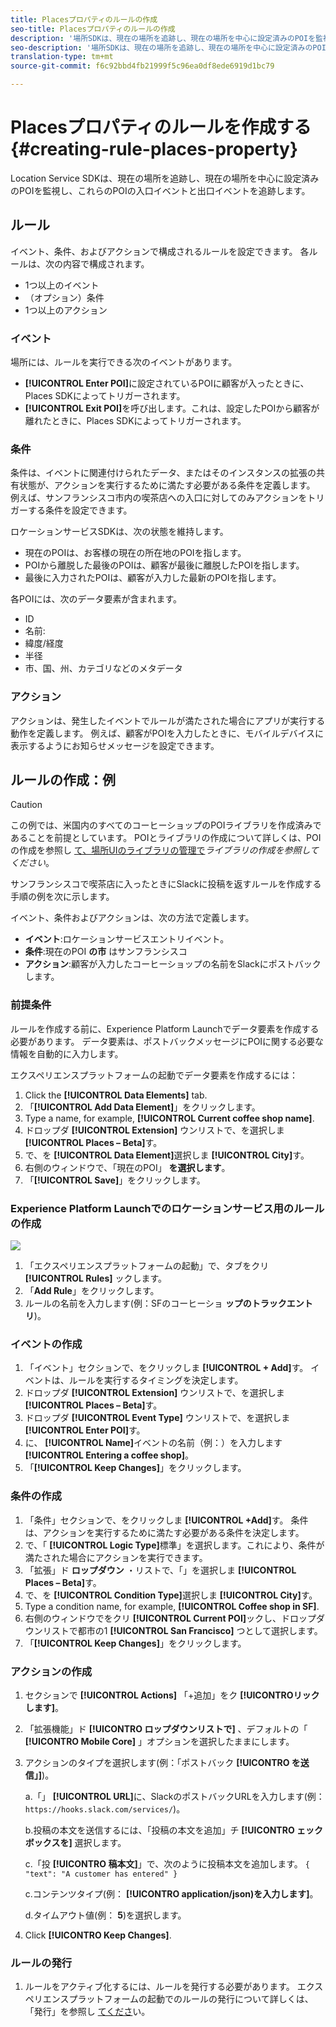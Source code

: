 ```yaml
---
title: Placesプロパティのルールの作成
seo-title: Placesプロパティのルールの作成
description: '場所SDKは、現在の場所を追跡し、現在の場所を中心に設定済みのPOIを監視し、これらのPOIの入口イベントと出口イベントを追跡します。 '
seo-description: '場所SDKは、現在の場所を追跡し、現在の場所を中心に設定済みのPOIを監視し、これらのPOIの入口イベントと出口イベントを追跡します。 '
translation-type: tm+mt
source-git-commit: f6c92bbd4fb21999f5c96ea0df8ede6919d1bc79

---
```



# Placesプロパティのルールを作成する {#creating-rule-places-property}

Location Service SDKは、現在の場所を追跡し、現在の場所を中心に設定済みのPOIを監視し、これらのPOIの入口イベントと出口イベントを追跡します。

## ルール

イベント、条件、およびアクションで構成されるルールを設定できます。 各ルールは、次の内容で構成されます。

* 1つ以上のイベント
* （オプション）条件
* 1つ以上のアクション

### イベント

場所には、ルールを実行できる次のイベントがあります。

* **[!UICONTROL Enter POI]**&#x200B;に設定されているPOIに顧客が入ったときに、Places SDKによってトリガーされます。
* **[!UICONTROL Exit POI]**&#x200B;を呼び出します。これは、設定したPOIから顧客が離れたときに、Places SDKによってトリガーされます。

### 条件

条件は、イベントに関連付けられたデータ、またはそのインスタンスの拡張の共有状態が、アクションを実行するために満たす必要がある条件を定義します。 例えば、サンフランシスコ市内の喫茶店への入口に対してのみアクションをトリガーする条件を設定できます。

ロケーションサービスSDKは、次の状態を維持します。

* 現在のPOIは、お客様の現在の所在地のPOIを指します。
* POIから離脱した最後のPOIは、顧客が最後に離脱したPOIを指します。
* 最後に入力されたPOIは、顧客が入力した最新のPOIを指します。

各POIには、次のデータ要素が含まれます。

* ID
* 名前:
* 緯度/経度
* 半径
* 市、国、州、カテゴリなどのメタデータ

### アクション

アクションは、発生したイベントでルールが満たされた場合にアプリが実行する動作を定義します。 例えば、顧客がPOIを入力したときに、モバイルデバイスに表示するようにお知らせメッセージを設定できます。

## ルールの作成：例

>[!CAUTION]
>
>この例では、米国内のすべてのコーヒーショップのPOIライブラリを作成済みであることを前提としています。 POIとライブラリの作成について詳しくは、POIの作成を参照し [て、場所UIのライブラリの管理で](/help/poi-mgmt-ui/create-a-poi-ui.md)*ライブラリの作成を参照してください*[](/help/poi-mgmt-ui/manage-libraries-in-the-places-ui.md)。

サンフランシスコで喫茶店に入ったときにSlackに投稿を返すルールを作成する手順の例を次に示します。

イベント、条件およびアクションは、次の方法で定義します。

* **イベント**:ロケーションサービスエントリイベント。
* **条件**:現在のPOI **の市** はサンフランシスコ
* **アクション**:顧客が入力したコーヒーショップの名前をSlackにポストバックします。

### 前提条件

ルールを作成する前に、Experience Platform Launchでデータ要素を作成する必要があります。 データ要素は、ポストバックメッセージにPOIに関する必要な情報を自動的に入力します。

エクスペリエンスプラットフォームの起動でデータ要素を作成するには：

1. Click the **[!UICONTROL Data Elements]** tab.
2. 「**[!UICONTROL Add Data Element]**」をクリックします。
3. Type a name, for example, **[!UICONTROL Current coffee shop name]**.
4. ドロップダ **[!UICONTROL Extension]** ウンリストで、を選択しま **[!UICONTROL Places – Beta]**&#x200B;す。
5. で、を **[!UICONTROL Data Element]**&#x200B;選択しま **[!UICONTROL City]**&#x200B;す。
6. 右側のウィンドウで、「現在のPOI」 **を選択します**。
7. 「**[!UICONTROL Save]**」をクリックします。

### Experience Platform Launchでのロケーションサービス用のルールの作成

![](//help/assets/create-a-rule.png)

1. 「エクスペリエンスプラットフォームの起動」で、タブをクリ **[!UICONTROL Rules]** ックします。
2. 「**Add Rule**」をクリックします。
3. ルールの名前を入力します(例：SFのコーヒーショ **ップのトラックエントリ**)。

### イベントの作成

1. 「イベント」セクションで、をクリックしま **[!UICONTROL + Add]**&#x200B;す。 イベントは、ルールを実行するタイミングを決定します。
2. ドロップダ **[!UICONTROL Extension]** ウンリストで、を選択しま **[!UICONTROL Places – Beta]**&#x200B;す。
3. ドロップダ **[!UICONTROL Event Type]** ウンリストで、を選択しま **[!UICONTROL Enter POI]**&#x200B;す。
4. に、 **[!UICONTROL Name]**&#x200B;イベントの名前（例：）を入力します **[!UICONTROL Entering a coffee shop]**。
5. 「**[!UICONTROL Keep Changes]**」をクリックします。

### 条件の作成

1. 「条件」セクションで、をクリックしま **[!UICONTROL +Add]**&#x200B;す。 条件は、アクションを実行するために満たす必要がある条件を決定します。
2. で、「 **[!UICONTROL Logic Type]**&#x200B;標準」を選択します。これにより、条件が満たされた場合にアクションを実行できます。
3. 「拡張」ド **ロップダウン** ・リストで、「」を選択しま **[!UICONTROL Places – Beta]**&#x200B;す。
4. で、を **[!UICONTROL Condition Type]**&#x200B;選択しま **[!UICONTROL City]**&#x200B;す。
5. Type a condition name, for example, **[!UICONTROL Coffee shop in SF]**.
6. 右側のウィンドウでをクリ **[!UICONTROL Current POI]**&#x200B;ックし、ドロップダウンリストで都市の1 **[!UICONTROL San Francisco]** つとして選択します。
7. 「**[!UICONTROL Keep Changes]**」をクリックします。

### アクションの作成

1. セクションで **[!UICONTROL Actions]** 「+追加」をク **[!UICONTROリックします]**。
2. 「拡張機能」ド **[!UICONTRO ロップダウンリストで]** 、デフォルトの「 **[!UICONTRO Mobile Core]** 」オプションを選択したままにします。
3. アクションのタイプを選択します(例：「ポストバック **[!UICONTRO を送信」]**)。

   a.「」 **[!UICONTROL URL]**&#x200B;に、SlackのポストバックURLを入力します(例： `https://hooks.slack.com/services/`)。

   b.投稿の本文を送信するには、「投稿の本文を追加」チ **[!UICONTRO ェックボックスを]** 選択します。

   c.「投 **[!UICONTRO 稿本文]**」で、次のように投稿本文を追加します。 `{ "text": "A customer has entered" }`

   c.コンテンツタイプ(例： **[!UICONTRO application/json)を入力します]**。

   d.タイムアウト値(例： **5**)を選択します。

4. Click **[!UICONTRO Keep Changes]**.

### ルールの発行

1. ルールをアクティブ化するには、ルールを発行する必要があります。 エクスペリエンスプラットフォームの起動でのルールの発行について詳しくは、「発行」を参照し [てくださ](https://docs.adobelaunch.com/launch-reference/publishing)い。